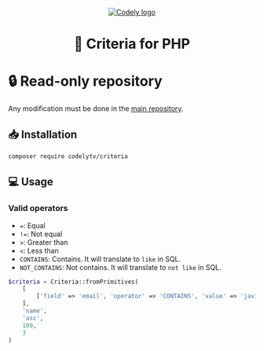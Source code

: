 <p align="center">
  <a href="https://codely.com">
    <picture>
      <source media="(prefers-color-scheme: dark)" srcset="https://codely.com/logo/codely_logo-dark.svg">
      <source media="(prefers-color-scheme: light)" srcset="https://codely.com/logo/codely_logo-light.svg">
      <img alt="Codely logo" src="https://codely.com/logo/codely_logo.svg">
    </picture>
  </a>
</p>

<h1 align="center">
  🎼 Criteria for PHP
</h1>

# 🔒 Read-only repository
Any modification must be done in the [main repository](https://github.com/CodelyTV/php-criteria).

## 📥 Installation

```sh
composer require codelytv/criteria
```

## 💻 Usage

### Valid operators
* `=`: Equal
* `!=`: Not equal
* `>`: Greater than
* `<`: Less than
* `CONTAINS`: Contains. It will translate to `like` in SQL.
* `NOT_CONTAINS`: Not contains. It will translate to `not like` in SQL.

```php
$criteria = Criteria::fromPrimitives(
    [
        ['field' => 'email', 'operator' => 'CONTAINS', 'value' => 'javi'],
    ],
    'name',
    'asc',
    100,
    3
)
```

